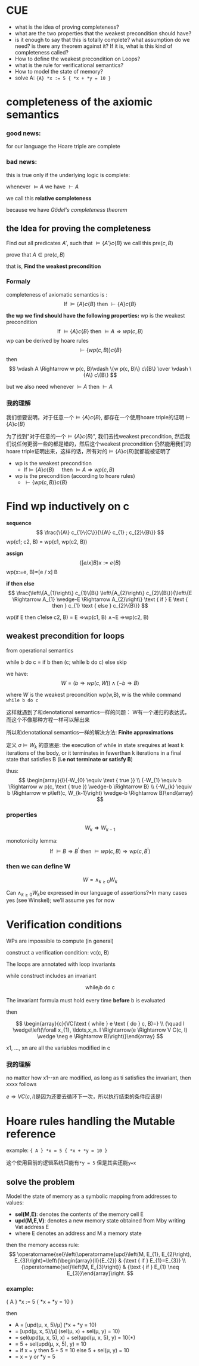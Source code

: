 # CUE
- what is the idea of proving completeness?
- what are the two properties that the weakest precondition should have?
- is it enough to say that this is totally complete? what assumption do we need? is there any theorem against it? If it is, what is this kind of completeness called?
- How to define the weakest precondition on Loops?
- what is the rule for verificational semantics?
- How to model the state of memory?
- solve A: `{A} *x := 5 { *x + *y = 10 }`
# completeness of the axiomic semantics
### **good news:** 
for our language the Hoare triple are complete

### **bad news:** 
this is true only if the underlying logic is complete:

whenever $\vDash A$ we have $\vdash A$

we call this **relative completeness**

because we have *Gödel's completeness theorem*

## the Idea for proving the completeness
Find out all predicates $A'$, such that $\vDash \left\{A' \right\}c\left\{B \right\}$ we call this $\text{pre}(c,B)$

prove that $A\in \text{pre}(c,B)$

that is, **Find the weakest precondition**

### Formaly
completeness of axiomatic semantics is :
$$
\text { If } \vDash\{A\} c\{B\} \text { then }\vdash\{A\} c\{B\}
$$

**the wp we find should have the following properties:**
wp is the weakest precondition
$$
\text { If } \vDash\{A\} c\{B\} \text { then } \vDash A \Rightarrow w p(c, B)
$$
wp can be derived by hoare rules
$$
\vdash \{w p(c, B)\} c\{B\}
$$
then 
$$
\vdash A \Rightarrow w p(c, B)\vdash \{w p(c, B)\} c\{B\} \over \vdash \{A\} c\{B\}
$$

but we also need whenever $\vDash A$ then $\vdash A$

### 我的理解
我们想要说明，对于任意一个$\vDash\{A\} c\{B\}$, 都存在一个使用hoare triple的证明$\vdash\{A\} c\{B\}$

为了找到"对于任意的一个$\vDash\{A\} c\{B\}$", 我们去找weakest precondition, 然后我们说任何更弱一些的都是错的，然后这个weakest precondition 仍然能用我们的hoare triple证明出来，这样的话，所有对的$\vDash\{A\} c\{B\}$就都能被证明了

- wp is the weakest precondition
  - $\text{If} \vDash\{A\} c\{B\} \quad \text { then } \vDash A \Rightarrow w p(c, B)$
- wp is the precondition (according to hoare rules)
  - $\vdash\{w p(c, B)\} c\{B\}$
# Find wp inductively on c
**sequence**
$$
\frac{\{A\} c_{1}\{C\}}{\{A\} c_{1} ; c_{2}\{B\}}
$$
wp(c1; c2, B) = wp(c1, wp(c2, B))

**assign**
$$
\{[e / x] B\} x:=e\{B\}
$$
wp(x:=e, B)=[e / x] B

**if then else**
$$
\frac{\left\{A_{1}\right\} c_{1}\{B\} \left\{A_{2}\right\} c_{2}\{B\}}{\left\{E \Rightarrow A_{1} \wedge-E \Rightarrow A_{2}\right\} \text { if } E \text { then } c_{1} \text { else } c_{2}\{B\}}
$$

wp(if E then c1else c2, B) = E ⇒wp(c1, B) ∧¬E ⇒wp(c2, B)

## weakest precondition for loops
from operational semantics

while b do c    =  if b then (c; while b do c) else skip

we have:
$$
W=(b \Rightarrow w p(c, W)) \wedge(\neg b \Rightarrow B)
$$

where $W$ is the weakest precondition wp(w,B), 
w is the while command `while b do c`

这样就遇到了和denotational semantics一样的问题：
W有一个递归的表达式，而这个不像那种方程一样可以解出来

所以和denotational semantics一样的解决方法:
**Finite approximations**

定义 $\sigma \vDash W_{k}$ 的意思是: the execution of while in state srequires at least k iterations of the body, or it terminates in fewerthan k iterations in a final state that satisfies B (**i.e not terminate or satisfy B**)

thus:
$$
\begin{array}{l}{-W_{0} \equiv \text { true }} \\ {-W_{1} \equiv b \Rightarrow w p(c, \text { true }) \wedge-b \Rightarrow B} \\ {-W_{k} \equiv b \Rightarrow w p\left(c, W_{k-1}\right) \wedge-b \Rightarrow B}\end{array}
$$

### properties
$$
W_{k} \Rightarrow W_{k-1}
$$

monotonicity lemma:
$$
\text { If } \vDash B \Rightarrow B^{\prime} \text { then } \vDash w p(c, B) \Rightarrow w p\left(c, B^{\prime}\right)
$$

### then we can define W

$$
W=\land_{k \geq 0} W_{k}
$$

Can $\land_{k \geq 0} W_{k}$be expressed in our language of assertions?•In many cases yes (see Winskel); we’ll assume yes for now

# Verification conditions
WPs are impossible to compute (in general)

construct a verification condition: vc(c, B)

The loops are annotated with loop invariants

while construct includes an invariant

$$
\text{while}_{I} \text{b do c}
$$

The invariant formula must hold every time **before** b is evaluated

then 

$$
\begin{array}{c}{VC(\text { while } e \text { do } c, B)=} \\ {\quad I \wedge\left(\forall x_{1}, \ldots,x_n. I \Rightarrow(e \Rightarrow V C(c, I) \wedge \neg e \Rightarrow B)\right)}\end{array}
$$

x1, ..., xn are all the variables modified in c 

### 我的理解
no matter how x1--xn are modified, as long as ti satisfies the invariant, then xxxx follows

$e \Rightarrow VC(c,I)$是因为还要去循环下一次，所以执行结束的条件应该是I


# Hoare rules handling the Mutable reference
example:
`{ A } *x = 5 { *x + *y = 10 }`

这个使用目前的逻辑系统只能有`*y = 5` 但是其实还能`y=x`

## solve the problem

Model the state of memory as a symbolic mapping from addresses to values:


- **sel(M,E)**: denotes the contents of the memory cell  E
- **upd(M,E,V)**: denotes a new memory state obtained from Mby writing Vat address E
- where E denotes an address and M a memory state 

then the memory access rule:
$$
\operatorname{sel}\left(\operatorname{upd}\left(M, E_{1}, E_{2}\right), E_{3}\right)=\left\{\begin{array}{ll}{E_{2}} & {\text { if } E_{1}=E_{3}} \\ {\operatorname{sel}\left(M, E_{3}\right)} & {\text { if } E_{1} \neq E_{3}}\end{array}\right.
$$


### example:
{ A } *x := 5 { *x + *y = 10 }

then 

- A = [upd(μ, x, 5)/μ] (*x + *y = 10)
- = [upd(μ, x, 5)/μ] (sel(μ, x) + sel(μ, y) = 10)
- = sel(upd(μ, x, 5), x) + sel(upd(μ, x, 5), y) = 10(*)
- = 5 + sel(upd(μ, x, 5), y) = 10
- = if x = y then 5 + 5 = 10 else 5 + sel(μ, y) = 10
- = x = y or *y = 5

